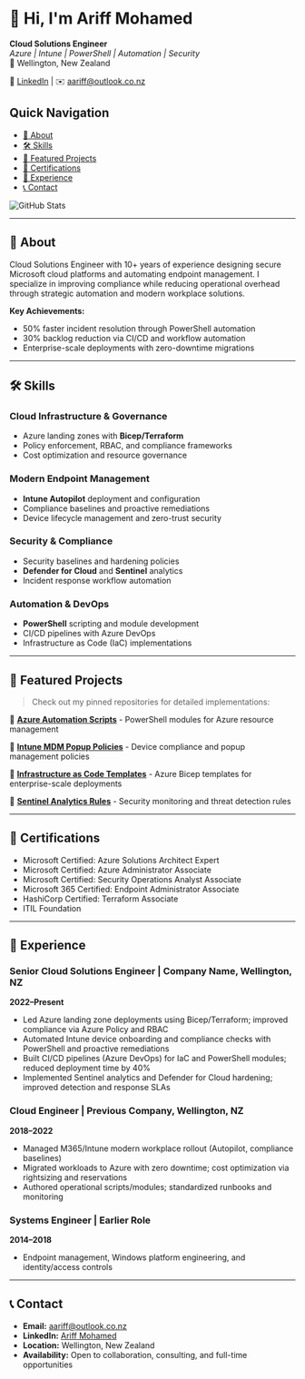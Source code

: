 # 👋 Hi, I'm Ariff Mohamed

**Cloud Solutions Engineer**  
*Azure | Intune | PowerShell | Automation | Security*  
📍 Wellington, New Zealand  

🔗 [LinkedIn](https://www.linkedin.com/in/ariff-mohamed/) | ✉️ [aariff@outlook.co.nz](mailto:aariff@outlook.co.nz)

## Quick Navigation

- [📖 About](#-about)
- [🛠️ Skills](#️-skills)
- [🚀 Featured Projects](#-featured-projects)
- [🏅 Certifications](#-certifications)
- [💼 Experience](#-experience)
- [📞 Contact](#-contact)

![GitHub Stats](https://github-readme-stats.vercel.app/api?username=a-ariff&show_icons=true&theme=default)

---

## 📖 About

Cloud Solutions Engineer with 10+ years of experience designing secure Microsoft cloud platforms and automating endpoint management. I specialize in improving compliance while reducing operational overhead through strategic automation and modern workplace solutions.

**Key Achievements:**
- 50% faster incident resolution through PowerShell automation
- 30% backlog reduction via CI/CD and workflow automation
- Enterprise-scale deployments with zero-downtime migrations

---

## 🛠️ Skills

### Cloud Infrastructure & Governance
- Azure landing zones with **Bicep/Terraform**
- Policy enforcement, RBAC, and compliance frameworks
- Cost optimization and resource governance

### Modern Endpoint Management
- **Intune Autopilot** deployment and configuration
- Compliance baselines and proactive remediations
- Device lifecycle management and zero-trust security

### Security & Compliance
- Security baselines and hardening policies
- **Defender for Cloud** and **Sentinel** analytics
- Incident response workflow automation

### Automation & DevOps
- **PowerShell** scripting and module development
- CI/CD pipelines with Azure DevOps
- Infrastructure as Code (IaC) implementations

---

## 🚀 Featured Projects

> Check out my pinned repositories for detailed implementations:

🔗 **[Azure Automation Scripts](https://github.com/a-ariff/intune-remediation-scripts)** - PowerShell modules for Azure resource management

🔗 **[Intune MDM Popup Policies](https://github.com/a-ariff/Intune-MDM-Popup-Policies-macOS-Safari-Edge-Chrome-and-Windows-Edge-Chrome-)** - Device compliance and popup management policies

🔗 **[Infrastructure as Code Templates](https://github.com/a-ariff/azure-landing-zone-bicep)** - Azure Bicep templates for enterprise-scale deployments

🔗 **[Sentinel Analytics Rules](https://github.com/a-ariff/sentinel-content)** - Security monitoring and threat detection rules

---

## 🏅 Certifications

- Microsoft Certified: Azure Solutions Architect Expert
- Microsoft Certified: Azure Administrator Associate
- Microsoft Certified: Security Operations Analyst Associate
- Microsoft 365 Certified: Endpoint Administrator Associate
- HashiCorp Certified: Terraform Associate
- ITIL Foundation

---

## 💼 Experience

### Senior Cloud Solutions Engineer | Company Name, Wellington, NZ
**2022–Present**

- Led Azure landing zone deployments using Bicep/Terraform; improved compliance via Azure Policy and RBAC
- Automated Intune device onboarding and compliance checks with PowerShell and proactive remediations
- Built CI/CD pipelines (Azure DevOps) for IaC and PowerShell modules; reduced deployment time by 40%
- Implemented Sentinel analytics and Defender for Cloud hardening; improved detection and response SLAs

### Cloud Engineer | Previous Company, Wellington, NZ
**2018–2022**

- Managed M365/Intune modern workplace rollout (Autopilot, compliance baselines)
- Migrated workloads to Azure with zero downtime; cost optimization via rightsizing and reservations
- Authored operational scripts/modules; standardized runbooks and monitoring

### Systems Engineer | Earlier Role
**2014–2018**

- Endpoint management, Windows platform engineering, and identity/access controls

---

## 📞 Contact

- **Email:** [aariff@outlook.co.nz](mailto:aariff@outlook.co.nz)
- **LinkedIn:** [Ariff Mohamed](https://www.linkedin.com/in/ariff-mohamed/)
- **Location:** Wellington, New Zealand
- **Availability:** Open to collaboration, consulting, and full-time opportunities
